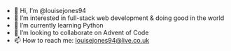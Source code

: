- 👋 Hi, I’m @louisejones94
- 👀 I’m interested in full-stack web development & doing good in the world
- 🌱 I’m currently learning Python
- 💞️ I’m looking to collaborate on Advent of Code
- 📫 How to reach me: louisejones94@live.co.uk

<!---
louisejones94/louisejones94 is a ✨ special ✨ repository because its `README.md` (this file) appears on your GitHub profile.
You can click the Preview link to take a look at your changes.
--->
